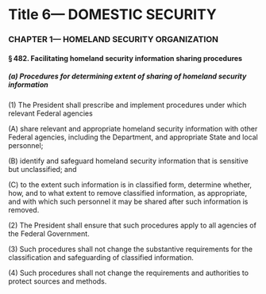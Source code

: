 
# Title 6— DOMESTIC SECURITY
### CHAPTER 1— HOMELAND SECURITY ORGANIZATION
#### § 482. Facilitating homeland security information sharing procedures
##### (a) Procedures for determining extent of sharing of homeland security information

(1) The President shall prescribe and implement procedures under which relevant Federal agencies

(A) share relevant and appropriate homeland security information with other Federal agencies, including the Department, and appropriate State and local personnel;

(B) identify and safeguard homeland security information that is sensitive but unclassified; and

(C) to the extent such information is in classified form, determine whether, how, and to what extent to remove classified information, as appropriate, and with which such personnel it may be shared after such information is removed.

(2) The President shall ensure that such procedures apply to all agencies of the Federal Government.

(3) Such procedures shall not change the substantive requirements for the classification and safeguarding of classified information.

(4) Such procedures shall not change the requirements and authorities to protect sources and methods.
